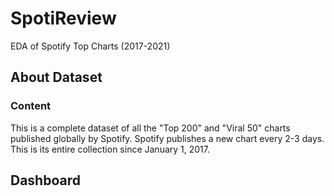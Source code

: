 # SpotiReview

EDA of Spotify Top Charts (2017-2021)

## About Dataset

### Content

This is a complete dataset of all the "Top 200" and "Viral 50" charts published globally by Spotify. Spotify publishes a new chart every 2-3 days. This is its entire collection since January 1, 2017.

## Dashboard
